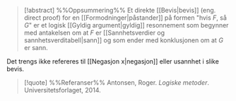 
> [!abstract] %%Oppsummering%%
Et direkte [[Bevis|bevis]] (eng. direct proof) for en [[Formodninger|påstander]] på formen "hvis $F$, så $G$" er et logisk [[Gyldig argument|gyldig]] resonnement som begynner med antakelsen om at  $F$ er [[Sannhetsverdier og sannhetsverditabell|sann]] og som ender med konklusjonen om at $G$ er sann.

Det trengs ikke refereres til [[Negasjon x|negasjon]] eller usannhet i slike bevis.

> [!quote] %%Referanser%%
Antonsen, Roger. *Logiske metoder*. Universitetsforlaget, 2014.
